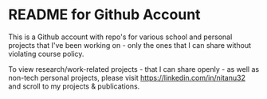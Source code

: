 # README for Github Account
This is a Github account with repo's for various school and personal projects that I've been working on - only the ones that I can share without violating course policy.

To view research/work-related projects - that I can share openly - as well as non-tech personal projects, please visit https://linkedin.com/in/nitanu32 and scroll to my projects & publications.
